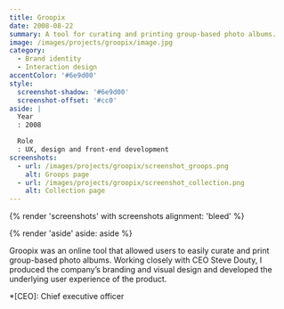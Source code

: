 ```yaml
---
title: Groopix
date: 2008-08-22
summary: A tool for curating and printing group-based photo albums.
image: /images/projects/groopix/image.jpg
category:
  - Brand identity
  - Interaction design
accentColor: '#6e9d00'
style:
  screenshot-shadow: '#6e9d00'
  screenshot-offset: '#cc0'
aside: |
  Year
  : 2008

  Role
  : UX, design and front-end development
screenshots:
  - url: /images/projects/groopix/screenshot_groops.png
    alt: Groops page
  - url: /images/projects/groopix/screenshot_collection.png
    alt: Collection page
---
```

{% render 'screenshots' with screenshots
  alignment: 'bleed'
%}

{% render 'aside'
  aside: aside
%}

Groopix was an online tool that allowed users to easily curate and print group-based photo albums. Working closely with CEO Steve Douty, I produced the company’s branding and visual design and developed the underlying user experience of the product.

*[CEO]: Chief executive officer
